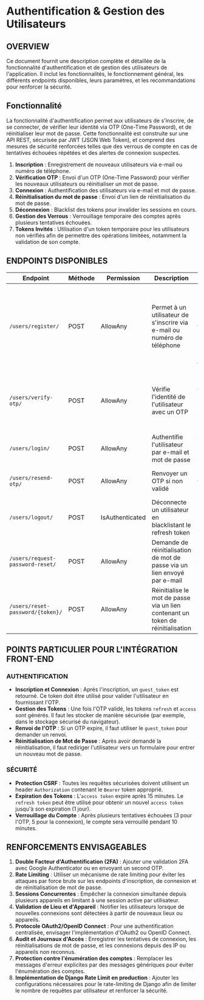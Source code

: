 # Authentification & Gestion des Utilisateurs

## OVERVIEW

Ce document fournit une description complète et détaillée de la fonctionnalité d'authentification et de gestion des utilisateurs de l'application. Il inclut les fonctionnalités, le fonctionnement général, les différents endpoints disponibles, leurs paramètres, et les recommandations pour renforcer la sécurité.

## Fonctionnalité

La fonctionnalité d'authentification permet aux utilisateurs de s'inscrire, de se connecter, de vérifier leur identité via OTP (One-Time Password), et de réinitialiser leur mot de passe. Cette fonctionnalité est construite sur une API REST, sécurisée par JWT (JSON Web Token), et comprend des mesures de sécurité renforcées telles que des verrous de compte en cas de tentatives échouées répétées et des alertes de connexion suspectes.

1. **Inscription** : Enregistrement de nouveaux utilisateurs via e-mail ou numéro de téléphone.
2. **Vérification OTP** : Envoi d'un OTP (One-Time Password) pour vérifier les nouveaux utilisateurs ou réinitialiser un mot de passe.
3. **Connexion** : Authentification des utilisateurs via e-mail et mot de passe.
4. **Réinitialisation du mot de passe** : Envoi d'un lien de réinitialisation du mot de passe.
5. **Déconnexion** : Blacklist des tokens pour invalider les sessions en cours.
6. **Gestion des Verrous** : Verrouillage temporaire des comptes après plusieurs tentatives échouées.
7. **Tokens Invités** : Utilisation d'un token temporaire pour les utilisateurs non vérifiés afin de permettre des opérations limitées, notamment la validation de son compte.

## ENDPOINTS DISPONIBLES

| Endpoint                         | Méthode | Permission      | Description                                                                     | Paramètres                                                                                                                                               | Réponse                                                                                       |
| -------------------------------- | ------- | --------------- | ------------------------------------------------------------------------------- | -------------------------------------------------------------------------------------------------------------------------------------------------------- | --------------------------------------------------------------------------------------------- |
| `/users/register/`               | POST    | AllowAny        | Permet à un utilisateur de s'inscrire via e-mail ou numéro de téléphone         | `email` : Adresse e-mail (optionnel) <br> `phone_number` : Numéro de téléphone (optionnel) <br> `password` : Mot de passe (requis si `email` est fourni) | `guest_token` : Token temporaire <br> `message` : Confirmation d'inscription et envoi d'OTP   |
| `/users/verify-otp/`             | POST    | AllowAny        | Vérifie l'identité de l'utilisateur avec un OTP                                 | Headers: `Authorization` : `Bearer {guest_token}` <br> `otp` : Code OTP envoyé à l'utilisateur                                                           | `message` : Confirmation de vérification <br> `refresh` : Token JWT <br> `access` : Token JWT |
| `/users/login/`                  | POST    | AllowAny        | Authentifie l'utilisateur par e-mail et mot de passe                            | `email` : Adresse e-mail <br> `password` : Mot de passe                                                                                                  | `refresh` : Token JWT <br> `access` : Token JWT                                               |
| `/users/resend-otp/`             | POST    | AllowAny        | Renvoyer un OTP si non validé                                                   | Headers: `Authorization` : `Bearer {guest_token}`                                                                                                        | `message` : Confirmation de renvoi d'OTP                                                      |
| `/users/logout/`                 | POST    | IsAuthenticated | Déconnecte un utilisateur en blacklistant le refresh token                      | `refresh_token` : Token de rafraîchissement à blacklister                                                                                                | `message` : Confirmation de déconnexion                                                       |
| `/users/request-password-reset/` | POST    | AllowAny        | Demande de réinitialisation de mot de passe via un lien envoyé par e-mail       | `email` : Adresse e-mail de l'utilisateur                                                                                                                | `message` : Confirmation d'envoi d'e-mail de réinitialisation                                 |
| `/users/reset-password/{token}/` | POST    | AllowAny        | Réinitialise le mot de passe via un lien contenant un token de réinitialisation | `new_password` : Nouveau mot de passe                                                                                                                    | `message` : Confirmation de réinitialisation du mot de passe                                  |

## POINTS PARTICULIER POUR L'INTÉGRATION FRONT-END

### AUTHENTIFICATION

- **Inscription et Connexion** : Après l'inscription, un `guest_token` est retourné. Ce token doit être utilisé pour valider l'utilisateur en fournissant l'OTP.
- **Gestion des Tokens** : Une fois l'OTP validé, les tokens `refresh` et `access` sont générés. Il faut les stocker de manière sécurisée (par exemple, dans le stockage sécurisé du navigateur).
- **Renvoi de l'OTP** : Si un OTP expire, il faut utiliser le `guest_token` pour demander un renvoi.
- **Réinitialisation de Mot de Passe** : Après avoir demandé la réinitialisation, il faut rediriger l'utilisateur vers un formulaire pour entrer un nouveau mot de passe.

### SÉCURITÉ

- **Protection CSRF** : Toutes les requêtes sécurisées doivent utilisent un header `Authorization` contenant le `Bearer` token approprié.
- **Expiration des Tokens** : L'`access token` expire après 15 minutes. Le `refresh token` peut être utilisé pour obtenir un nouvel `access token` jusqu'à son expiration (1 jour).
- **Verrouillage du Compte** : Après plusieurs tentatives échouées (3 pour l'OTP, 5 pour la connexion), le compte sera verrouillé pendant 10 minutes.

## RENFORCEMENTS ENVISAGEABLES

1. **Double Facteur d'Authentification (2FA)** : Ajouter une validation 2FA avec Google Authenticator ou en envoyant un second OTP.
2. **Rate Limiting** : Utiliser un mécanisme de rate limiting pour éviter les attaques par force brute sur les endpoints d'inscription, de connexion et de réinitialisation de mot de passe.
3. **Sessions Concurrentes** : Empêcher la connexion simultanée depuis plusieurs appareils en limitant à une session active par utilisateur.
4. **Validation de Lieu et d'Appareil** : Notifier les utilisateurs lorsque de nouvelles connexions sont détectées à partir de nouveaux lieux ou appareils.
5. **Protocole OAuth2/OpenID Connect** : Pour une authentification centralisée, envisager l'implémentation d'OAuth2 ou OpenID Connect.
6. **Audit et Journaux d'Accès** : Enregistrer les tentatives de connexion, les réinitialisations de mot de passe, et les connexions depuis des IP ou appareils non reconnus.
7. **Protection contre l'énumération des comptes** : Remplacer les messages d'erreur explicites par des messages génériques pour éviter l'énumération des comptes.
8. **Implémentation de Django Rate Limit en production** : Ajouter les configurations nécessaires pour le rate-limiting de Django afin de limiter le nombre de requêtes par utilisateur et renforcer la sécurité.
